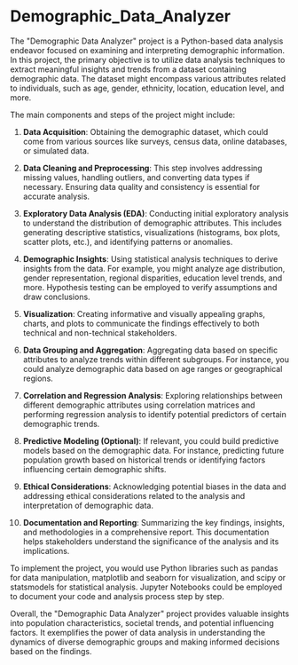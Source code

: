 # Demographic_Data_Analyzer
The "Demographic Data Analyzer" project is a Python-based data analysis endeavor focused on examining and interpreting demographic information. In this project, the primary objective is to utilize data analysis techniques to extract meaningful insights and trends from a dataset containing demographic data. The dataset might encompass various attributes related to individuals, such as age, gender, ethnicity, location, education level, and more.

The main components and steps of the project might include:

1. **Data Acquisition**: Obtaining the demographic dataset, which could come from various sources like surveys, census data, online databases, or simulated data.

2. **Data Cleaning and Preprocessing**: This step involves addressing missing values, handling outliers, and converting data types if necessary. Ensuring data quality and consistency is essential for accurate analysis.

3. **Exploratory Data Analysis (EDA)**: Conducting initial exploratory analysis to understand the distribution of demographic attributes. This includes generating descriptive statistics, visualizations (histograms, box plots, scatter plots, etc.), and identifying patterns or anomalies.

4. **Demographic Insights**: Using statistical analysis techniques to derive insights from the data. For example, you might analyze age distribution, gender representation, regional disparities, education level trends, and more. Hypothesis testing can be employed to verify assumptions and draw conclusions.

5. **Visualization**: Creating informative and visually appealing graphs, charts, and plots to communicate the findings effectively to both technical and non-technical stakeholders.

6. **Data Grouping and Aggregation**: Aggregating data based on specific attributes to analyze trends within different subgroups. For instance, you could analyze demographic data based on age ranges or geographical regions.

7. **Correlation and Regression Analysis**: Exploring relationships between different demographic attributes using correlation matrices and performing regression analysis to identify potential predictors of certain demographic trends.

8. **Predictive Modeling (Optional)**: If relevant, you could build predictive models based on the demographic data. For instance, predicting future population growth based on historical trends or identifying factors influencing certain demographic shifts.

9. **Ethical Considerations**: Acknowledging potential biases in the data and addressing ethical considerations related to the analysis and interpretation of demographic data.

10. **Documentation and Reporting**: Summarizing the key findings, insights, and methodologies in a comprehensive report. This documentation helps stakeholders understand the significance of the analysis and its implications.

To implement the project, you would use Python libraries such as pandas for data manipulation, matplotlib and seaborn for visualization, and scipy or statsmodels for statistical analysis. Jupyter Notebooks could be employed to document your code and analysis process step by step.

Overall, the "Demographic Data Analyzer" project provides valuable insights into population characteristics, societal trends, and potential influencing factors. It exemplifies the power of data analysis in understanding the dynamics of diverse demographic groups and making informed decisions based on the findings.
